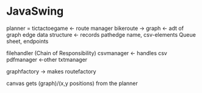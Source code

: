 # JavaSwing


planner = tictactoegame <- route manager
bikeroute -> graph <- adt of graph
edge data structure <- records pathedge name, csv-elements Queue sheet, endpoints

filehandler (Chain of Responsibility)
  csvmanager <- handles csv
  pdfmanager <-other
  txtmanager

graphfactory -> makes routefactory

canvas gets (graph)/(x,y positions) from the planner

